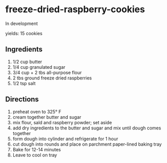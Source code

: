 # freeze-dried-raspberry-cookies
In development

yields: 15 cookies 

## Ingredients
1. 1/2 cup butter
2. 1/4 cup granulated sugar
3. 3/4 cup + 2 tbs all-purpose flour
4. 2 tbs ground freeze dried raspberries
5. 1/2 tsp salt

## Directions
1. preheat oven to 325° F
2. cream together butter and sugar
3. mix flour, sald and raspberry powder; set aside
4. add dry ingredients to the butter and sugar and mix until dough comes together
5. form dough into cylinder and refrigerate for 1 hour
6. cut dough into rounds and place on parchment paper-lined baking tray
7. Bake for 12-14 minutes
8. Leave to cool on tray
